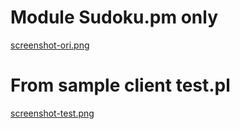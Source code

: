# Module Sudoku.pm only #

[screenshot-ori.png](https://code.google.com/p/perl-games-sudoku-win32/source/browse/trunk/screenshot-ori.png)

# From sample client test.pl #

[screenshot-test.png](https://code.google.com/p/perl-games-sudoku-win32/source/browse/trunk/screenshot-test.png)